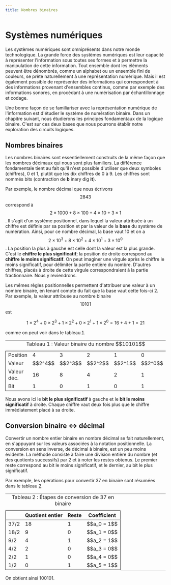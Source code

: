 ```yaml
---
title: Nombres binaires
---
```


# Systèmes numériques

Les systèmes numériques sont omniprésents dans notre monde
technologique. La grande force des systèmes numériques est leur
capacité à représenter l'information sous toutes ses formes et à
permettre la manipulation de cette information. Tout ensemble dont les
éléments peuvent être dénombrés, comme un alphabet ou un ensemble fini
de couleurs, se prête naturellement à une représentation
numérique. Mais il est également possible de représenter des
informations qui correspondent à des informations provenant
d'ensembles continus, comme par exemple des informations sonores, en
procédant à une numérisation par échantillonnage et codage.

Une bonne façon de se familiariser avec la représentation numérique de
l'information est d'étudier le système de numération binaire. Dans un
chapitre suivant, nous étudierons les principes fondamentaux de la
logique binaire. C'est sur ces deux bases que nous pourrons établir
notre exploration des circuits logiques.

## Nombres binaires

Les nombres binaires sont essentiellement construits de la même façon
que les nombres décimaux qui nous sont plus familiers. La
différence fondamentale tient au fait qu'il n'est possible d'utiliser
que deux symboles (chiffres), 0 et 1, plutôt que les dix chiffres de 0
à 9. Les chiffres sont nommés bits (contraction de **b** inary dig
**it**).

Par exemple, le nombre décimal que nous écrivons $$2843$$ correspond à
$$2 \times 1000 + 8 \times 100 + 4 \times 10 + 3 \times 1$$. Il s'agit
d'un système positionnel, dans lequel la valeur attribuée à un chiffre
est définie par sa position et par la valeur de la **base** du système
de numération. Ainsi, pour ce nombre décimal, la base vaut 10 et on a
$$2 \times 10^3 + 8 \times 10^2 + 4 \times 10^1 + 3 \times 10^0$$. La
position la plus à gauche est celle dont la valeur est la plus
grande. C'est le **chiffre le plus significatif**; la position de droite
correspond au **chiffre le moins significatif**. On peut imaginer une
virgule après le chiffre le moins significatif, pour délimiter la
partie entière du nombre. D'autres chiffres, placés à droite de cette
virgule correspondraient à la partie fractionnaire. Nous y reviendrons.

Les mêmes règles positionnelles permettent d'attribuer une valeur à un
nombre binaire, en tenant compte du fait que la base vaut cette
fois-ci 2. Par exemple, la valeur attribuée au nombre binaire
$$10101$$ est 

$$ 1 \times 2^4 + 0 \times 2^3 + 1 \times 2^2 + 0 \times 2^1 + 1
\times 2^0 = 16+4+1= 21 $$

comme on peut voir dans le tableau [1](#org9d95b45).

<table id="org9d95b45" border="2" cellspacing="0" cellpadding="6" rules="groups" frame="hsides">
<caption class="t-above"><span class="table-number">Tableau 1 :</span> Valeur binaire du nombre $$10101$$</caption>

<colgroup>
<col  class="org-left" />

<col  class="org-right" />

<col  class="org-right" />

<col  class="org-right" />

<col  class="org-right" />

<col  class="org-right" />
</colgroup>
<tbody>
<tr>
<td class="org-left">Position</td>
<td class="org-right">4</td>
<td class="org-right">3</td>
<td class="org-right">2</td>
<td class="org-right">1</td>
<td class="org-right">0</td>
</tr>


<tr>
<td class="org-left">Valeur</td>
<td class="org-right">$$2^4$$</td>
<td class="org-right">$$2^3$$</td>
<td class="org-right">$$2^2$$</td>
<td class="org-right">$$2^1$$</td>
<td class="org-right">$$2^0$$</td>
</tr>


<tr>
<td class="org-left">Valeur déc.</td>
<td class="org-right">16</td>
<td class="org-right">8</td>
<td class="org-right">4</td>
<td class="org-right">2</td>
<td class="org-right">1</td>
</tr>


<tr>
<td class="org-left">Bit</td>
<td class="org-right">1</td>
<td class="org-right">0</td>
<td class="org-right">1</td>
<td class="org-right">0</td>
<td class="org-right">1</td>
</tr>
</tbody>
</table>

Nous avons ici le **bit le plus significatif** à gauche et le **bit le
moins significatif** à droite. Chaque chiffre vaut deux fois plus que le
chiffre immédiatement placé à sa droite.

## Conversion binaire <-> décimal

Convertir un nombre entier binaire en nombre décimal se fait
naturellement, en s'appuyant sur les valeurs associées à la notation
positionnelle. La conversion en sens inverse, de décimal à binaire,
est un peu moins évidente. La méthode consiste à faire une division
entière du nombre (et des quotients successifs) par 2 et à noter les
restes obtenus. Le premier reste correspond au bit le moins
significatif, et le dernier, au bit le plus significatif.

Par exemple, les opérations pour convertir 37 en binaire sont résumées
dans le tableau [2](#org26bffc8).

<table id="org26bffc8" border="2" cellspacing="0" cellpadding="6" rules="groups" frame="hsides">
<caption class="t-above"><span class="table-number">Tableau 2 :</span> Étapes de conversion de 37 en binaire</caption>

<colgroup>
<col  class="org-left" />

<col  class="org-right" />

<col  class="org-right" />

<col  class="org-left" />
</colgroup>
<thead>
<tr>
<th scope="col" class="org-left">&#xa0;</th>
<th scope="col" class="org-right">Quotient entier</th>
<th scope="col" class="org-right">Reste</th>
<th scope="col" class="org-left">Coefficient</th>
</tr>
</thead>

<tbody>
<tr>
<td class="org-left">37/2</td>
<td class="org-right">18</td>
<td class="org-right">1</td>
<td class="org-left">$$a_0 = 1$$</td>
</tr>


<tr>
<td class="org-left">18/2</td>
<td class="org-right">9</td>
<td class="org-right">0</td>
<td class="org-left">$$a_1 = 0$$</td>
</tr>


<tr>
<td class="org-left">9/2</td>
<td class="org-right">4</td>
<td class="org-right">1</td>
<td class="org-left">$$a_2 = 1$$</td>
</tr>


<tr>
<td class="org-left">4/2</td>
<td class="org-right">2</td>
<td class="org-right">0</td>
<td class="org-left">$$a_3 = 0$$</td>
</tr>


<tr>
<td class="org-left">2/2</td>
<td class="org-right">1</td>
<td class="org-right">0</td>
<td class="org-left">$$a_4 = 0$$</td>
</tr>


<tr>
<td class="org-left">1/2</td>
<td class="org-right">0</td>
<td class="org-right">1</td>
<td class="org-left">$$a_5 = 1$$</td>
</tr>
</tbody>
</table>

On obtient ainsi 100101.

